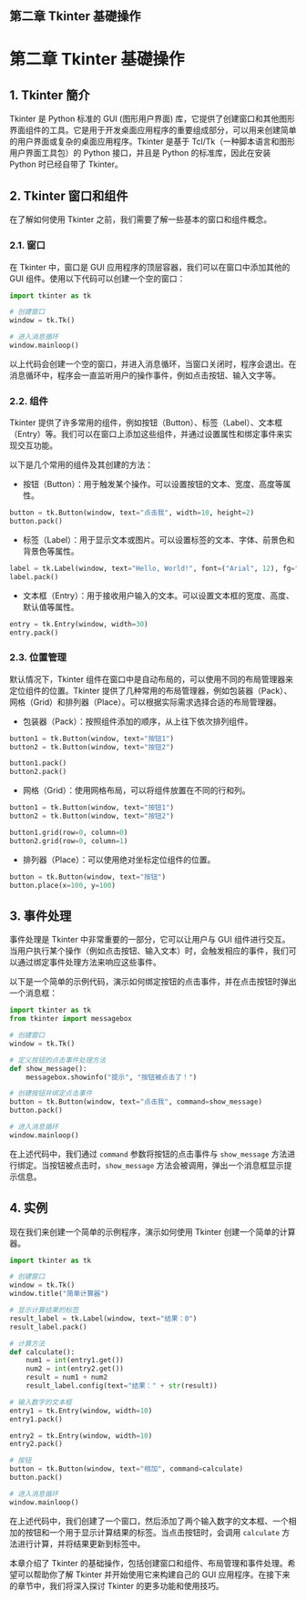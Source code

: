 ## 第二章 Tkinter 基礎操作

# 第二章 Tkinter 基礎操作

## 1. Tkinter 簡介

Tkinter 是 Python 标准的 GUI (图形用户界面) 库，它提供了创建窗口和其他图形界面组件的工具。它是用于开发桌面应用程序的重要组成部分，可以用来创建简单的用户界面或复杂的桌面应用程序。Tkinter 是基于 Tcl/Tk（一种脚本语言和图形用户界面工具包）的 Python 接口，并且是 Python 的标准库，因此在安装 Python 时已经自带了 Tkinter。

## 2. Tkinter 窗口和组件

在了解如何使用 Tkinter 之前，我们需要了解一些基本的窗口和组件概念。

### 2.1. 窗口

在 Tkinter 中，窗口是 GUI 应用程序的顶层容器，我们可以在窗口中添加其他的 GUI 组件。使用以下代码可以创建一个空的窗口：

```python
import tkinter as tk

# 创建窗口
window = tk.Tk()

# 进入消息循环
window.mainloop()
```
以上代码会创建一个空的窗口，并进入消息循环，当窗口关闭时，程序会退出。在消息循环中，程序会一直监听用户的操作事件，例如点击按钮、输入文字等。

### 2.2. 组件

Tkinter 提供了许多常用的组件，例如按钮（Button）、标签（Label）、文本框（Entry）等。我们可以在窗口上添加这些组件，并通过设置属性和绑定事件来实现交互功能。

以下是几个常用的组件及其创建的方法：

- 按钮（Button）：用于触发某个操作。可以设置按钮的文本、宽度、高度等属性。

```python
button = tk.Button(window, text="点击我", width=10, height=2)
button.pack()
```

- 标签（Label）：用于显示文本或图片。可以设置标签的文本、字体、前景色和背景色等属性。

```python
label = tk.Label(window, text="Hello, World!", font=("Arial", 12), fg="black", bg="white")
label.pack()
```

- 文本框（Entry）：用于接收用户输入的文本。可以设置文本框的宽度、高度、默认值等属性。

```python
entry = tk.Entry(window, width=30)
entry.pack()
```

### 2.3. 位置管理

默认情况下，Tkinter 组件在窗口中是自动布局的，可以使用不同的布局管理器来定位组件的位置。Tkinter 提供了几种常用的布局管理器，例如包装器（Pack）、网格（Grid）和排列器（Place）。可以根据实际需求选择合适的布局管理器。

- 包装器（Pack）：按照组件添加的顺序，从上往下依次排列组件。

```python
button1 = tk.Button(window, text="按钮1")
button2 = tk.Button(window, text="按钮2")

button1.pack()
button2.pack()
```

- 网格（Grid）：使用网格布局，可以将组件放置在不同的行和列。

```python
button1 = tk.Button(window, text="按钮1")
button2 = tk.Button(window, text="按钮2")

button1.grid(row=0, column=0)
button2.grid(row=0, column=1)
```

- 排列器（Place）：可以使用绝对坐标定位组件的位置。

```python
button = tk.Button(window, text="按钮")
button.place(x=100, y=100)
```

## 3. 事件处理

事件处理是 Tkinter 中非常重要的一部分，它可以让用户与 GUI 组件进行交互。当用户执行某个操作（例如点击按钮、输入文本）时，会触发相应的事件，我们可以通过绑定事件处理方法来响应这些事件。

以下是一个简单的示例代码，演示如何绑定按钮的点击事件，并在点击按钮时弹出一个消息框：

```python
import tkinter as tk
from tkinter import messagebox

# 创建窗口
window = tk.Tk()

# 定义按钮的点击事件处理方法
def show_message():
    messagebox.showinfo("提示", "按钮被点击了！")

# 创建按钮并绑定点击事件
button = tk.Button(window, text="点击我", command=show_message)
button.pack()

# 进入消息循环
window.mainloop()
```

在上述代码中，我们通过 `command` 参数将按钮的点击事件与 `show_message` 方法进行绑定。当按钮被点击时，`show_message` 方法会被调用，弹出一个消息框显示提示信息。

## 4. 实例

现在我们来创建一个简单的示例程序，演示如何使用 Tkinter 创建一个简单的计算器。

```python
import tkinter as tk

# 创建窗口
window = tk.Tk()
window.title("简单计算器")

# 显示计算结果的标签
result_label = tk.Label(window, text="结果：0")
result_label.pack()

# 计算方法
def calculate():
    num1 = int(entry1.get())
    num2 = int(entry2.get())
    result = num1 + num2
    result_label.config(text="结果：" + str(result))

# 输入数字的文本框
entry1 = tk.Entry(window, width=10)
entry1.pack()

entry2 = tk.Entry(window, width=10)
entry2.pack()

# 按钮
button = tk.Button(window, text="相加", command=calculate)
button.pack()

# 进入消息循环
window.mainloop()
```

在上述代码中，我们创建了一个窗口，然后添加了两个输入数字的文本框、一个相加的按钮和一个用于显示计算结果的标签。当点击按钮时，会调用 `calculate` 方法进行计算，并将结果更新到标签中。

本章介绍了 Tkinter 的基础操作，包括创建窗口和组件、布局管理和事件处理。希望可以帮助你了解 Tkinter 并开始使用它来构建自己的 GUI 应用程序。在接下来的章节中，我们将深入探讨 Tkinter 的更多功能和使用技巧。